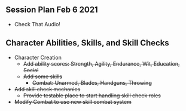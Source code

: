 ## Session Plan Feb 6 2021
- Check That Audio!

## Character Abilities, Skills, and Skill Checks
- Character Creation
  - ~~Add ability scores: Strength, Agility, Endurance, Wit, Education, Social~~
  - ~~Add some skills~~
    - ~~Combat: Unarmed, Blades, Handguns, Throwing~~
- ~~Add skill check mechanics~~
  - ~~Provide testable place to start handling skill check roles~~
- ~~Modify Combat to use new skill combat system~~